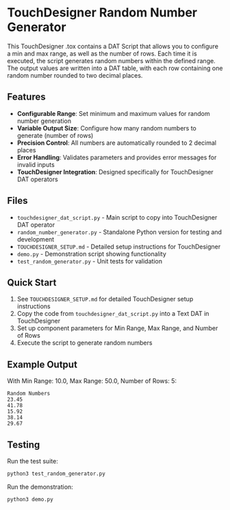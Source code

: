 # TouchDesigner Random Number Generator

This TouchDesigner .tox contains a DAT Script that allows you to configure a min and max range, as well as the number of rows. Each time it is executed, the script generates random numbers within the defined range. The output values are written into a DAT table, with each row containing one random number rounded to two decimal places.

## Features

- **Configurable Range**: Set minimum and maximum values for random number generation
- **Variable Output Size**: Configure how many random numbers to generate (number of rows)
- **Precision Control**: All numbers are automatically rounded to 2 decimal places
- **Error Handling**: Validates parameters and provides error messages for invalid inputs
- **TouchDesigner Integration**: Designed specifically for TouchDesigner DAT operators

## Files

- `touchdesigner_dat_script.py` - Main script to copy into TouchDesigner DAT operator
- `random_number_generator.py` - Standalone Python version for testing and development
- `TOUCHDESIGNER_SETUP.md` - Detailed setup instructions for TouchDesigner
- `demo.py` - Demonstration script showing functionality
- `test_random_generator.py` - Unit tests for validation

## Quick Start

1. See `TOUCHDESIGNER_SETUP.md` for detailed TouchDesigner setup instructions
2. Copy the code from `touchdesigner_dat_script.py` into a Text DAT in TouchDesigner
3. Set up component parameters for Min Range, Max Range, and Number of Rows
4. Execute the script to generate random numbers

## Example Output

With Min Range: 10.0, Max Range: 50.0, Number of Rows: 5:

```
Random Numbers
23.45
41.78
15.92
38.14
29.67
```

## Testing

Run the test suite:
```bash
python3 test_random_generator.py
```

Run the demonstration:
```bash
python3 demo.py
``` 
